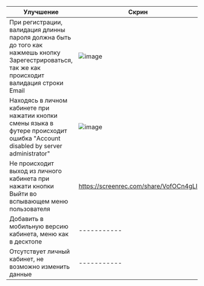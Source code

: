 
| Улучшение| Скрин |
| ----------- | ----------- | 
| При регистрации, валидация длинны пароля должна быть до того как нажмешь кнопку Зарегестрироваться, так же как происходит валидация строки Email | ![image](https://github.com/KseniyaKerzhner/Test-task_future-group.ru/assets/34837694/0153d292-0541-43ab-ac5f-eabed2af2e1a) | 
| Находясь в личном кабинете при нажатии кнопки смены языка в футере происходит ошибка "Account disabled by server administrator" | ![image](https://github.com/KseniyaKerzhner/Test-task_future-group.ru/assets/34837694/ef933a5b-4db0-43a3-b88d-32c851d95f40) | 
| Не происходит выход из личного кабинета при нажати кнопки Выйти во вспывающем меню пользователя | https://screenrec.com/share/VofOCn4gLI | 
| Добавить в мобильную версию кабинета, меню как в десктопе | ----------- | 
| Отсутствует личный кабинет, не возможно изменить данные | ----------- | 
